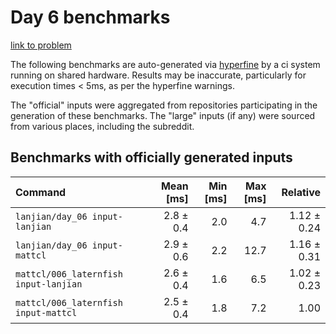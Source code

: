 # Day 6 benchmarks

[link to problem](http://adventofcode.com/2021/day/6)

The following benchmarks are auto-generated via [hyperfine](https://github.com/sharkdp/hyperfine) by a ci system running on shared hardware. Results may be inaccurate, particularly for execution times < 5ms, as per the hyperfine warnings.

The "official" inputs were aggregated from repositories participating in the generation of these benchmarks. The "large" inputs (if any) were sourced from various places, including the subreddit.

## Benchmarks with officially generated inputs
| Command | Mean [ms] | Min [ms] | Max [ms] | Relative |
|:---|---:|---:|---:|---:|
| `lanjian/day_06 input-lanjian` | 2.8 ± 0.4 | 2.0 | 4.7 | 1.12 ± 0.24 |
| `lanjian/day_06 input-mattcl` | 2.9 ± 0.6 | 2.2 | 12.7 | 1.16 ± 0.31 |
| `mattcl/006_laternfish input-lanjian` | 2.6 ± 0.4 | 1.6 | 6.5 | 1.02 ± 0.23 |
| `mattcl/006_laternfish input-mattcl` | 2.5 ± 0.4 | 1.8 | 7.2 | 1.00 |
